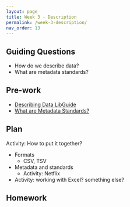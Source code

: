 ```yaml
---
layout: page
title: Week 3 - Description
permalink: /week-3-description/
nav_order: 13
---
```


## Guiding Questions

* How do we describe data?
* What are metadata standards?

## Pre-work

* [Describing Data LibGuide](https://guides.lib.uci.edu/datamanagement/describe)
* [What are Metadata Standards?](https://www.dcc.ac.uk/guidance/briefing-papers/standards-watch-papers/what-are-metadata-standards)

## Plan
Activity: How to put it together? 
* Formats
    * CSV, TSV
* Metadata and standards
    * Activity: Netflix
* Activity: working with Excel? something else?

## Homework


